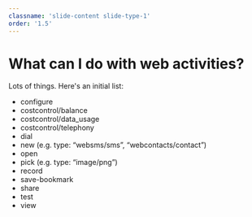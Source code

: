 ```yaml
---
classname: 'slide-content slide-type-1'
order: '1.5'
---
```


What can I do with web activities?
==================================

Lots of things. Here's an initial list:

* configure
* costcontrol/balance
* costcontrol/data_usage
* costcontrol/telephony
* dial
* new (e.g. type: “websms/sms”, “webcontacts/contact”)
* open
* pick (e.g. type: “image/png”)
* record
* save-bookmark
* share
* test
* view
